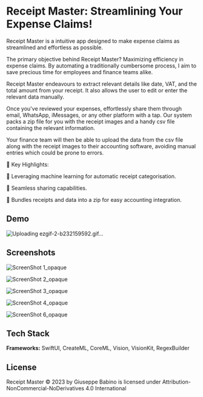 
# Receipt Master: Streamlining Your Expense Claims!

Receipt Master is a intuitive app designed to make expense claims as streamlined and effortless as possible.

The primary objective behind Receipt Master? Maximizing efficiency in expense claims. By automating a traditionally cumbersome process, I aim to save precious time for employees and finance teams alike.

Receipt Master endeavours to extract relevant details like date, VAT, and the total amount from your receipt. It also allows the user to edit or enter the relevant data manually.

Once you've reviewed your expenses, effortlessly share them through email, WhatsApp, iMessages, or any other platform with a tap. Our system packs a zip file for you with the receipt images and a handy csv file containing the relevant information.

Your finance team will then be able to upload the data from the csv file along with the receipt images to their accounting software, avoiding manual entries which could be prone to errors.

🌟 Key Highlights:

🤖 Leveraging machine learning for automatic receipt categorisation.

🔄 Seamless sharing capabilities.

📂 Bundles receipts and data into a zip for easy accounting integration.
## Demo

![Uploading ezgif-2-b232159592.gif…]()




## Screenshots

![ScreenShot 1_opaque](https://github.com/Vbabino/ReceiptMasterApp/assets/91137272/3d32fb93-cb80-4afc-8395-e9b71a8fe1e5)

![ScreenShot 2_opaque](https://github.com/Vbabino/ReceiptMasterApp/assets/91137272/b3c9f024-fbbb-4f9c-866f-8f63e493b816)

![ScreenShot 3_opaque](https://github.com/Vbabino/ReceiptMasterApp/assets/91137272/21a5e04e-959a-4e3b-8f12-421e43e62cfb)

![ScreenShot 4_opaque](https://github.com/Vbabino/ReceiptMasterApp/assets/91137272/4046b3ed-699d-4d0f-97bc-a4c53cb40a19)

![ScreenShot 6_opaque](https://github.com/Vbabino/ReceiptMasterApp/assets/91137272/7cd52eb9-557a-449d-91b7-a173db187e72)



## Tech Stack

**Frameworks:** SwiftUI, CreateML, CoreML, Vision, VisionKit, RegexBuilder




## License

Receipt Master © 2023 by Giuseppe Babino is licensed under Attribution-NonCommercial-NoDerivatives 4.0 International
